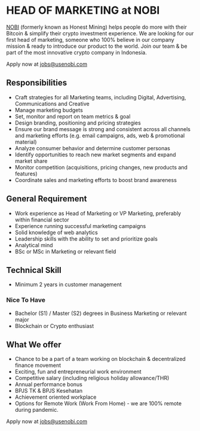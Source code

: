 # HEAD OF MARKETING at NOBI
 
[NOBI](https://usenobi.com) (formerly known as Honest Mining) helps people do more with their Bitcoin & simplify their crypto investment experience. We are looking for our first head of marketing, someone who 100% believe in our company mission & ready to introduce our product to the world. Join our team & be part of the most innovative crypto company in Indonesia.

Apply now at [jobs@usenobi.com](jobs@usenobi.com) 

## Responsibilities
- Craft strategies for all Marketing teams, including Digital, Advertising, Communications and Creative
- Manage marketing budgets 
- Set, monitor and report on team metrics & goal
- Design branding, positioning and pricing strategies
- Ensure our brand message is strong and consistent across all channels and marketing efforts (e.g. email campaigns, ads, web & promotional material)
- Analyze consumer behavior and determine customer personas
- Identify opportunities to reach new market segments and expand market share
- Monitor competition (acquisitions, pricing changes, new products and features)
- Coordinate sales and marketing efforts to boost brand awareness

## General Requirement
- Work experience as Head of Marketing or VP Marketing, preferably within financial sector
- Experience running successful marketing campaigns
- Solid knowledge of web analytics
- Leadership skills with the ability to set and prioritize goals
- Analytical mind
- BSc or MSc in Marketing or relevant field

## Technical Skill 
- Minimum 2 years in customer management 

### Nice To Have
- Bachelor (S1) / Master (S2) degrees in Business Marketing or relevant major 
- Blockchain or Crypto enthusiast

## What We offer
- Chance to be a part of a team working on blockchain & decentralized finance movement
- Exciting, fun and entrepreneurial work environment
- Competitive salary (including religious holiday allowance/THR)
- Annual performance bonus
- BPJS TK & BPJS Kesehatan
- Achievement oriented workplace
- Options for Remote Work (Work From Home) - we are 100% remote during pandemic.

Apply now at [jobs@usenobi.com](jobs@usenobi.com)
